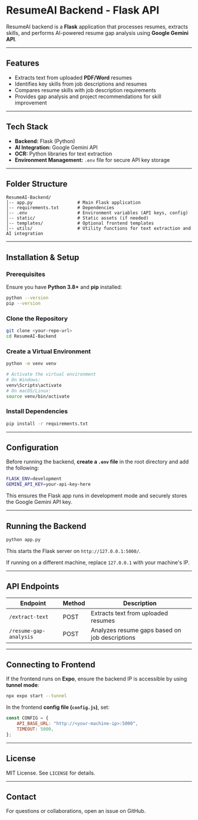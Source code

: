 # ResumeAI Backend - Flask API

ResumeAI backend is a **Flask** application that processes resumes, extracts skills, and performs AI-powered resume gap analysis using **Google Gemini API**.

---

## Features
- Extracts text from uploaded **PDF/Word** resumes
- Identifies key skills from job descriptions and resumes
- Compares resume skills with job description requirements
- Provides gap analysis and project recommendations for skill improvement

---

## Tech Stack
- **Backend:** Flask (Python)
- **AI Integration:** Google Gemini API
- **OCR:** Python libraries for text extraction
- **Environment Management:** `.env` file for secure API key storage

---

## Folder Structure
```
ResumeAI-Backend/
│-- app.py                 # Main Flask application
│-- requirements.txt       # Dependencies
│-- .env                   # Environment variables (API keys, config)
│-- static/                # Static assets (if needed)
│-- templates/             # Optional frontend templates
│-- utils/                 # Utility functions for text extraction and AI integration
```

---

## Installation & Setup

### Prerequisites
Ensure you have **Python 3.8+** and **pip** installed:
```sh
python --version
pip --version
```

### Clone the Repository
```sh
git clone <your-repo-url>
cd ResumeAI-Backend
```

### Create a Virtual Environment
```sh
python -m venv venv

# Activate the virtual environment
# On Windows:
venv\Scripts\activate
# On macOS/Linux:
source venv/bin/activate
```

### Install Dependencies
```sh
pip install -r requirements.txt
```

---

## Configuration
Before running the backend, **create a `.env` file** in the root directory and add the following:
```sh
FLASK_ENV=development
GEMINI_API_KEY=your-api-key-here
```

This ensures the Flask app runs in development mode and securely stores the Google Gemini API key.

---

## Running the Backend
```sh
python app.py
```
This starts the Flask server on `http://127.0.0.1:5000/`.

If running on a different machine, replace `127.0.0.1` with your machine's IP.

---

## API Endpoints
| Endpoint            | Method | Description |
|---------------------|--------|-------------|
| `/extract-text`    | POST   | Extracts text from uploaded resumes |
| `/resume-gap-analysis` | POST   | Analyzes resume gaps based on job descriptions |

---

## Connecting to Frontend
If the frontend runs on **Expo**, ensure the backend IP is accessible by using **tunnel mode**:
```sh
npx expo start --tunnel
```

In the frontend **config file (`config.js`)**, set:
```javascript
const CONFIG = {
    API_BASE_URL: "http://<your-machine-ip>:5000", 
    TIMEOUT: 5000,
};
```

---

## License
MIT License. See `LICENSE` for details.

---

## Contact
For questions or collaborations, open an issue on GitHub.

